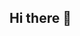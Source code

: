 ## Hi there 👋

<!--
**AthiraaAthi/AthiraaAthi** is a ✨ _special_ ✨ repository because its `README.md` (this file) appears on your GitHub profile.

Here are some ideas to get you started:

- 🔭 I’m currently working on ...
- 🌱 I’m currently learning to work more on Flutter's native Ui's and its Functionalities
- 📫 How to reach me: athiraa2612@gmail.com

